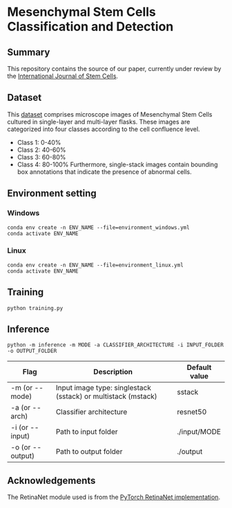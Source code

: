# Mesenchymal Stem Cells Classification and Detection

## Summary
This repository contains the source of our paper, currently under review by the [International Journal of Stem Cells](https://www.ijstemcell.com/main.html).

## Dataset
This [dataset](https://doi.org/10.6084/m9.figshare.26367562) comprises microscope images of Mesenchymal Stem Cells cultured in single-layer and multi-layer flasks. These images are categorized into four classes according to the cell confluence level.
+ Class 1: 0-40%
+ Class 2: 40-60%
+ Class 3: 60-80%
+ Class 4: 80-100%
Furthermore, single-stack images contain bounding box annotations that indicate the presence of abnormal cells.

## Environment setting
### Windows
```
conda env create -n ENV_NAME --file=environment_windows.yml
conda activate ENV_NAME
```

### Linux
```
conda env create -n ENV_NAME --file=environment_linux.yml
conda activate ENV_NAME
```

## Training
```
python training.py
```

## Inference
```
python -m inference -m MODE -a CLASSIFIER_ARCHITECTURE -i INPUT_FOLDER -o OUTPUT_FOLDER
```

Flag | Description | Default value
-----|-----|-----
-m (or --mode) | Input image type: singlestack (sstack) or multistack (mstack) | sstack
-a (or --arch) | Classifier architecture | resnet50
-i (or --input) | Path to input folder | ./input/MODE
-o (or --output) | Path to output folder | ./output

## Acknowledgements
The RetinaNet module used is from the [PyTorch RetinaNet implementation](https://github.com/yhenon/pytorch-retinanet.git).
